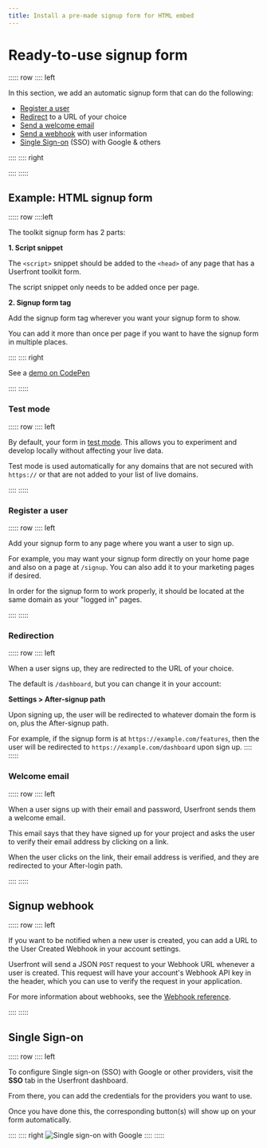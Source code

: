 ```yaml
---
title: Install a pre-made signup form for HTML embed
---
```


<toolkit-breadcrumb />

# Ready-to-use signup form

::::: row
:::: left

In this section, we add an automatic signup form that can do the following:

- [Register a user](#register-a-user)
- [Redirect](#redirection) to a URL of your choice
- [Send a welcome email](#welcome-email)
- [Send a webhook](#signup-webhook) with user information
- [Single Sign-on](#single-sign-on) (SSO) with Google & others

::::
:::: right

<iframe-demo display-title="Signup form"></iframe-demo>

::::
:::::

## Example: HTML signup form

::::: row
::::left

The toolkit signup form has 2 parts:

**1. Script snippet**

The `<script>` snippet should be added to the `<head>` of any page that has a Userfront toolkit form.

The script snippet only needs to be added once per page.

**2. Signup form tag**

Add the signup form tag wherever you want your signup form to show.

You can add it more than once per page if you want to have the signup form in multiple places.

::::
:::: right

<install-html display-title="Signup form"/>

See a [demo on CodePen](https://codepen.io/userfront/pen/MWyjXXq)

::::
:::::

### Test mode

::::: row
:::: left

By default, your form in [test mode](/guide/test-mode). This allows you to experiment and develop locally without affecting your live data.

Test mode is used automatically for any domains that are not secured with `https://` or that are not added to your list of live domains.

::::
:::::

### Register a user

::::: row
:::: left

Add your signup form to any page where you want a user to sign up.

For example, you may want your signup form directly on your home page and also on a page at `/signup`. You can also add it to your marketing pages if desired.

In order for the signup form to work properly, it should be located at the same domain as your "logged in" pages.

::::
:::::

### Redirection

::::: row
:::: left

When a user signs up, they are redirected to the URL of your choice.

The default is `/dashboard`, but you can change it in your account:

**Settings > After-signup path**

Upon signing up, the user will be redirected to whatever domain the form is on, plus the After-signup path.

For example, if the signup form is at `https://example.com/features`, then the user will be redirected to `https://example.com/dashboard` upon sign up.
::::
:::::

### Welcome email

::::: row
:::: left

When a user signs up with their email and password, Userfront sends them a welcome email.

This email says that they have signed up for your project and asks the user to verify their email address by clicking on a link.

When the user clicks on the link, their email address is verified, and they are redirected to your After-login path.

::::
:::::

## Signup webhook

::::: row
:::: left

If you want to be notified when a new user is created, you can add a URL to the User Created Webhook in your account settings.

Userfront will send a JSON `POST` request to your Webhook URL whenever a user is created. This request will have your account's Webhook API key in the header, which you can use to verify the request in your application.

For more information about webhooks, see the [Webhook reference](/docs/webhooks/).

::::
:::::

## Single Sign-on

::::: row
:::: left

To configure Single sign-on (SSO) with Google or other providers, visit the **SSO** tab in the Userfront dashboard.

From there, you can add the credentials for the providers you want to use.

Once you have done this, the corresponding button(s) will show up on your form automatically.

::::
:::: right
![Single sign-on with Google](https://res.cloudinary.com/component/image/upload/v1619211711/guide/signup-form-google.png)
::::
:::::
